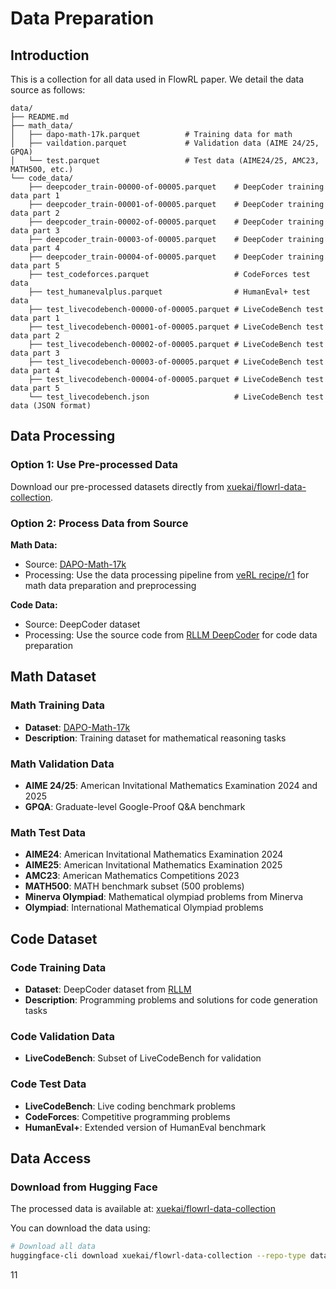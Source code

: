 # Data Preparation

## Introduction

This is a collection for all data used in FlowRL paper. We detail the data source as follows:

```text
data/
├── README.md
├── math_data/
│   ├── dapo-math-17k.parquet          # Training data for math
│   ├── vaildation.parquet             # Validation data (AIME 24/25, GPQA)
│   └── test.parquet                   # Test data (AIME24/25, AMC23, MATH500, etc.)
└── code_data/
    ├── deepcoder_train-00000-of-00005.parquet    # DeepCoder training data part 1
    ├── deepcoder_train-00001-of-00005.parquet    # DeepCoder training data part 2
    ├── deepcoder_train-00002-of-00005.parquet    # DeepCoder training data part 3
    ├── deepcoder_train-00003-of-00005.parquet    # DeepCoder training data part 4
    ├── deepcoder_train-00004-of-00005.parquet    # DeepCoder training data part 5
    ├── test_codeforces.parquet                   # CodeForces test data
    ├── test_humanevalplus.parquet                # HumanEval+ test data
    ├── test_livecodebench-00000-of-00005.parquet # LiveCodeBench test data part 1
    ├── test_livecodebench-00001-of-00005.parquet # LiveCodeBench test data part 2
    ├── test_livecodebench-00002-of-00005.parquet # LiveCodeBench test data part 3
    ├── test_livecodebench-00003-of-00005.parquet # LiveCodeBench test data part 4
    ├── test_livecodebench-00004-of-00005.parquet # LiveCodeBench test data part 5
    └── test_livecodebench.json                   # LiveCodeBench test data (JSON format)
```

## Data Processing

### Option 1: Use Pre-processed Data

Download our pre-processed datasets directly from [xuekai/flowrl-data-collection](https://huggingface.co/datasets/xuekai/flowrl-data-collection).

### Option 2: Process Data from Source

**Math Data:**
- Source: [DAPO-Math-17k](https://huggingface.co/datasets/BytedTsinghua-SIA/DAPO-Math-17k)
- Processing: Use the data processing pipeline from [veRL recipe/r1](https://github.com/volcengine/verl/tree/main/recipe/r1) for math data preparation and preprocessing

**Code Data:**
- Source: DeepCoder dataset
- Processing: Use the source code from [RLLM DeepCoder](https://github.com/agentica-project/rllm/tree/deepcoder#data) for code data preparation

## Math Dataset

### Math Training Data

- **Dataset**: [DAPO-Math-17k](https://huggingface.co/datasets/BytedTsinghua-SIA/DAPO-Math-17k)
- **Description**: Training dataset for mathematical reasoning tasks

### Math Validation Data

- **AIME 24/25**: American Invitational Mathematics Examination 2024 and 2025
- **GPQA**: Graduate-level Google-Proof Q&A benchmark

### Math Test Data

- **AIME24**: American Invitational Mathematics Examination 2024
- **AIME25**: American Invitational Mathematics Examination 2025
- **AMC23**: American Mathematics Competitions 2023
- **MATH500**: MATH benchmark subset (500 problems)
- **Minerva Olympiad**: Mathematical olympiad problems from Minerva
- **Olympiad**: International Mathematical Olympiad problems

## Code Dataset

### Code Training Data

- **Dataset**: DeepCoder dataset from [RLLM](https://github.com/agentica-project/rllm/tree/deepcoder)
- **Description**: Programming problems and solutions for code generation tasks

### Code Validation Data

- **LiveCodeBench**: Subset of LiveCodeBench for validation

### Code Test Data

- **LiveCodeBench**: Live coding benchmark problems
- **CodeForces**: Competitive programming problems
- **HumanEval+**: Extended version of HumanEval benchmark

## Data Access

### Download from Hugging Face

The processed data is available at: [xuekai/flowrl-data-collection](https://huggingface.co/datasets/xuekai/flowrl-data-collection)

You can download the data using:

```bash
# Download all data
huggingface-cli download xuekai/flowrl-data-collection --repo-type dataset --local-dir ./data
```
11
